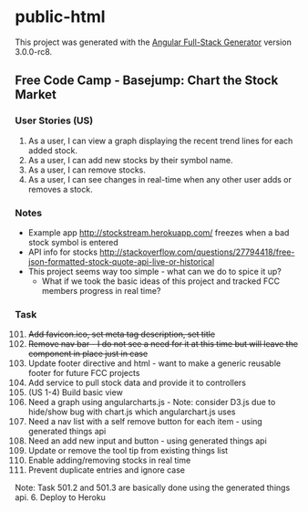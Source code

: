 # public-html

This project was generated with the [Angular Full-Stack Generator](https://github.com/DaftMonk/generator-angular-fullstack) version 3.0.0-rc8.

## Free Code Camp - Basejump: Chart the Stock Market

### User Stories (US)
1. As a user, I can view a graph displaying the recent trend lines for each added stock.
2. As a user, I can add new stocks by their symbol name.
3. As a user, I can remove stocks.
4. As a user, I can see changes in real-time when any other user adds or removes a stock.

### Notes
* Example app http://stockstream.herokuapp.com/ freezes when a bad stock symbol is entered
* API info for stocks http://stackoverflow.com/questions/27794418/free-json-formatted-stock-quote-api-live-or-historical
* This project seems way too simple - what can we do to spice it up? 
  * What if we took the basic ideas of this project and tracked FCC members progress in real time?

### Task
101. ~~Add favicon.ico, set meta tag description, set title~~
201. ~~Remove nav bar - I do not see a need for it at this time but will leave the component in place just in case~~
301. Update footer directive and html - want to make a generic reusable footer for future FCC projects
401. Add service to pull stock data and provide it to controllers
501. (US 1-4) Build basic view
  1. Need a graph using angularcharts.js - Note: consider D3.js due to hide/show bug with chart.js which angularchart.js uses
  2. Need a nav list with a self remove button for each item - using generated things api
  3. Need an add new input and button - using generated things api
  4. Update or remove the tool tip from existing things list
  5. Enable adding/removing stocks in real time
  6. Prevent duplicate entries and ignore case
  
  Note: Task 501.2 and 501.3 are basically done using the generated things api.
6. Deploy to Heroku



